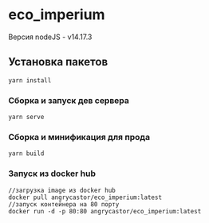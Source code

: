 # eco_imperium

Версия nodeJS - v14.17.3

## Установка пакетов
```
yarn install
```

### Сборка и запуск дев сервера
```
yarn serve
```

### Сборка и минификация для прода
```
yarn build
```


### Запуск из docker hub
```
//загрузка image из docker hub
docker pull angrycastor/eco_imperium:latest
//запуск контейнера на 80 порту
docker run -d -p 80:80 angrycastor/eco_imperium:latest
```
